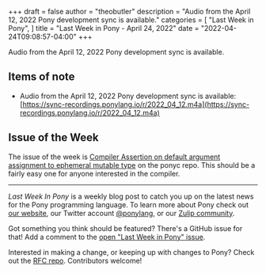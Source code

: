 +++
draft = false
author = "theobutler"
description = "Audio from the April 12, 2022 Pony development sync is available."
categories = [
    "Last Week in Pony",
]
title = "Last Week in Pony - April 24, 2022"
date = "2022-04-24T09:08:57-04:00"
+++

Audio from the April 12, 2022 Pony development sync is available.

<!--more-->

## Items of note

- Audio from the April 12, 2022 Pony development sync is available: [https://sync-recordings.ponylang.io/r/2022_04_12.m4a](https://sync-recordings.ponylang.io/r/2022_04_12.m4a)

## Issue of the Week

The issue of the week is [Compiler Assertion on default argument assignment to ephemeral mutable type](https://github.com/ponylang/ponyc/issues/4089) on the ponyc repo. This should be a fairly easy one for anyone interested in the compiler.

---

_Last Week In Pony_ is a weekly blog post to catch you up on the latest news for the Pony programming language. To learn more about Pony check out [our website](https://ponylang.io), our Twitter account [@ponylang](https://twitter.com/ponylang), or our [Zulip community](https://ponylang.zulipchat.com).

Got something you think should be featured? There's a GitHub issue for that! Add a comment to the [open "Last Week in Pony" issue](https://github.com/ponylang/ponylang.github.io/issues?q=is%3Aissue+is%3Aopen+label%3Alast-week-in-pony).

Interested in making a change, or keeping up with changes to Pony? Check out the [RFC repo](https://github.com/ponylang/rfcs). Contributors welcome!

